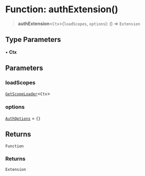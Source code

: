 # Function: authExtension()

> **authExtension**\<`Ctx`\>(`loadScopes`, `options`): () => `Extension`

## Type Parameters

• **Ctx**

## Parameters

### loadScopes

[`GetScopeLoader`](../type-aliases/GetScopeLoader.md)\<`Ctx`\>

### options

[`AuthOptions`](../interfaces/AuthOptions.md) = `{}`

## Returns

`Function`

### Returns

`Extension`
